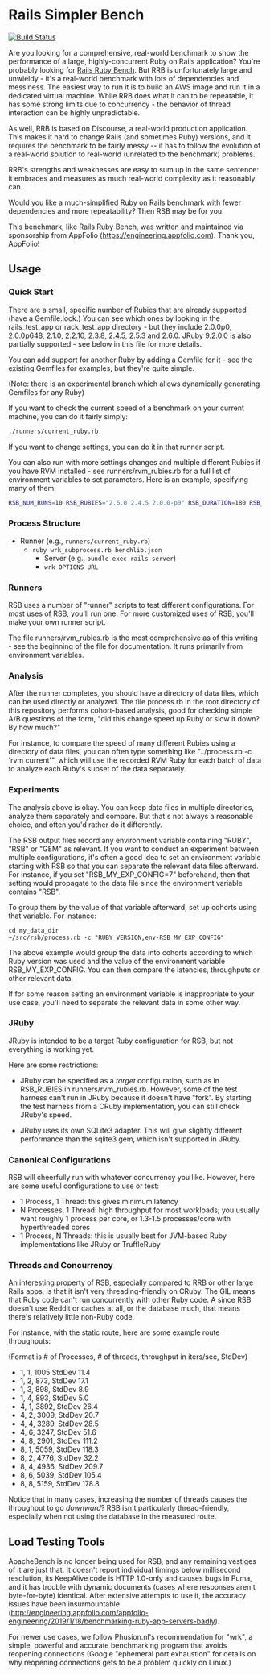 # Rails Simpler Bench

[![Build Status](https://travis-ci.org/noahgibbs/rsb.svg?branch=master)](https://travis-ci.org/noahgibbs/rsb)

Are you looking for a comprehensive, real-world benchmark to show the
performance of a large, highly-concurrent Ruby on Rails application?
You're probably looking for [Rails Ruby
Bench](https://github.com/noahgibbs/rails_ruby_bench). But RRB is
unfortunately large and unwieldy - it's a real-world benchmark with
lots of dependencies and messiness. The easiest way to run it is to
build an AWS image and run it in a dedicated virtual machine. While
RRB does what it can to be repeatable, it has some strong limits due
to concurrency - the behavior of thread interaction can be highly
unpredictable.

As well, RRB is based on Discourse, a real-world production
application. This makes it hard to change Rails (and sometimes Ruby)
versions, and it requires the benchmark to be fairly messy -- it has
to follow the evolution of a real-world solution to real-world
(unrelated to the benchmark) problems.

RRB's strengths and weaknesses are easy to sum up in the same
sentence: it embraces and measures as much real-world complexity as it
reasonably can.

Would you like a much-simplified Ruby on Rails benchmark with fewer
dependencies and more repeatability? Then RSB may be for you.

This benchmark, like Rails Ruby Bench, was written and maintained via
sponsorship from AppFolio (https://engineering.appfolio.com). Thank
you, AppFolio!

## Usage

### Quick Start

There are a small, specific number of Rubies that are already supported (have a Gemfile.lock.) You can see which ones by looking in the rails_test_app or rack_test_app directory - but they include 2.0.0p0, 2.0.0p648, 2.1.0, 2.2.10, 2.3.8, 2.4.5, 2.5.3 and 2.6.0. JRuby 9.2.0.0 is also partially supported - see below in this file for more details.

You can add support for another Ruby by adding a Gemfile for it - see the existing Gemfiles for examples, but they're quite simple.

(Note: there is an experimental branch which allows dynamically generating Gemfiles for any Ruby)

If you want to check the current speed of a benchmark on your current machine, you can do it fairly simply:

```bash
./runners/current_ruby.rb
```

If you want to change settings, you can do it in that runner script.

You can also run with more settings changes and multiple different Rubies if you have RVM installed - see runners/rvm_rubies.rb for a full list of environment variables to set parameters. Here is an example, specifying many of them:

```bash
RSB_NUM_RUNS=10 RSB_RUBIES="2.6.0 2.4.5 2.0.0-p0" RSB_DURATION=180 RSB_WARMUP=20 RSB_FRAMEWORKS=rack RSB_APP_SERVER=puma RSB_PROCESSES=1 RSB_THREADS=1 ./runners/rvm_rubies.rb
```

### Process Structure

* Runner (e.g., `runners/current_ruby.rb`)
  * `ruby wrk_subprocess.rb benchlib.json`
    * Server (e.g., `bundle exec rails server`)
    * `wrk OPTIONS URL`

### Runners

RSB uses a number of "runner" scripts to test different
configurations. For most uses of RSB, you'll run one. For more
customized uses of RSB, you'll make your own runner script.

The file runners/rvm_rubies.rb is the most comprehensive as of this
writing - see the beginning of the file for documentation. It runs
primarily from environment variables.

### Analysis

After the runner completes, you should have a directory of data files,
which can be used directly or analyzed. The file process.rb in the
root directory of this repository performs cohort-based analysis, good
for checking simple A/B questions of the form, "did this change speed
up Ruby or slow it down? By how much?"

For instance, to compare the speed of many different Rubies using a
directory of data files, you can often type something like
"../process.rb -c 'rvm current'", which will use the recorded RVM Ruby
for each batch of data to analyze each Ruby's subset of the data
separately.

### Experiments

The analysis above is okay. You can keep data files in multiple
directories, analyze them separately and compare. But that's not
always a reasonable choice, and often you'd rather do it differently.

The RSB output files record any environment variable containing
"RUBY", "RSB" or "GEM" as relevant. If you want to conduct an
experiment between multiple configurations, it's often a good idea to
set an environment variable starting with RSB so that you can separate
the relevant data files afterward. For instance, if you set
"RSB_MY_EXP_CONFIG=7" beforehand, then that setting would propagate to
the data file since the environment variable contains "RSB".

To group them by the value of that variable afterward, set up cohorts
using that variable. For instance:

```
cd my_data_dir
~/src/rsb/process.rb -c "RUBY_VERSION,env-RSB_MY_EXP_CONFIG"
```

The above example would group the data into cohorts according to which
Ruby version was used and the value of the environment variable
RSB_MY_EXP_CONFIG. You can then compare the latencies, throughputs
or other relevant data.

If for some reason setting an environment variable is inappropriate to
your use case, you'll need to separate the relevant data in some other
way.

### JRuby

JRuby is intended to be a target Ruby configuration for RSB, but not everything is working yet.

Here are some restrictions:

* JRuby can be specified as a *target* configuration, such as in
  RSB_RUBIES in runners/rvm_rubies.rb. However, some of the test
  harness can't run in JRuby because it doesn't have "fork".
  By starting the test harness from a CRuby implementation, you
  can still check JRuby's speed.

* JRuby uses its own SQLite3 adapter. This will give slightly
  different performance than the sqlite3 gem, which isn't
  supported in JRuby.

### Canonical Configurations

RSB will cheerfully run with whatever concurrency you like. However,
here are some useful configurations to use or test:

* 1 Process, 1 Thread: this gives minimum latency
* N Processes, 1 Thread: high throughput for most workloads; you usually
  want roughly 1 process per core, or 1.3-1.5 processes/core with
  hyperthreaded cores
* 1 Process, N Threads: this is usually best for JVM-based Ruby implementations
  like JRuby or TruffleRuby

### Threads and Concurrency

An interesting property of RSB, especially compared to RRB or other large
Rails apps, is that it isn't very threading-friendly on CRuby. The GIL
means that Ruby code can't run concurrently with other Ruby code.
A since RSB doesn't use Reddit or caches at all, or the database much,
that means there's relatively little non-Ruby code.

For instance, with the static route, here are some example route throughputs:

(Format is # of Processes, # of threads, throughput in iters/sec, StdDev)

* 1, 1, 1005  StdDev 11.4
* 1, 2, 873, StdDev 17.1
* 1, 3, 898, StdDev 8.9
* 1, 4, 893, StdDev 5.0
* 4, 1, 3892, StdDev 26.4
* 4, 2, 3009, StdDev 20.7
* 4, 4, 3289, StdDev 28.5
* 4, 6, 3247, StdDev 51.6
* 4, 8, 2901, StdDev 111.2
* 8, 1, 5059, StdDev 118.3
* 8, 2, 4776, StdDev 32.2
* 8, 4, 4936, StdDev 209.7
* 8, 6, 5039, StdDev 105.4
* 8, 8, 5159, StdDev 178.8

Notice that in many cases, increasing the number of threads causes the
throughput to go *downward*? RSB isn't particularly thread-friendly,
especially when not using the database in the measured route.

## Load Testing Tools

ApacheBench is no longer being used for RSB, and any remaining vestiges of it are just that. It doesn't report individual timings below millisecond resolution, its KeepAlive code is HTTP 1.0-only and causes bugs in Puma, and it has trouble with dynamic documents (cases where responses aren't byte-for-byte) identical. After extensive attempts to use it, the accuracy issues have been insurmountable (http://engineering.appfolio.com/appfolio-engineering/2019/1/18/benchmarking-ruby-app-servers-badly).

For newer use cases, we follow Phusion.nl's recommendation for "wrk", a simple, powerful and accurate benchmarking program that avoids reopening connections (Google "ephemeral port exhaustion" for details on why reopening connections gets to be a problem quickly on Linux.)

